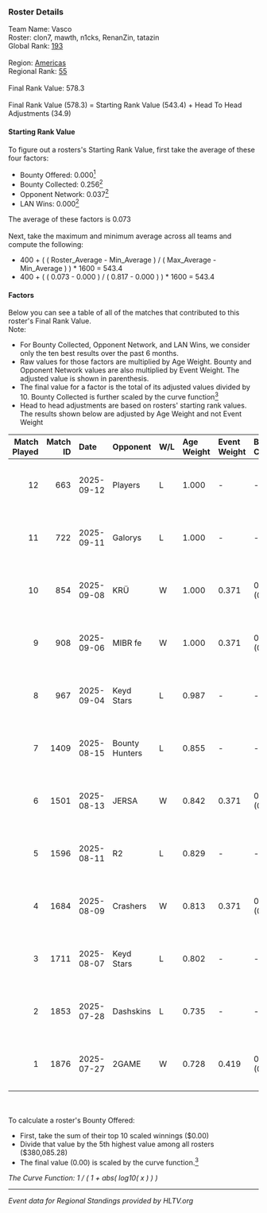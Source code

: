 ### Roster Details<br />
Team Name: Vasco<br />
Roster: clon7, mawth, n1cks, RenanZin, tatazin<br />
Global Rank: [193](../../standings_global_2025_10_06.md)<br />
<br />
Region: [Americas]( ../../standings_americas_2025_10_06.md)<br />
Regional Rank: [55]( ../../standings_americas_2025_10_06.md)<br />
<br />
Final Rank Value:  578.3<br />
<br />
Final Rank Value (578.3) = Starting Rank Value (543.4) + Head To Head Adjustments (34.9)<br />

#### Starting Rank Value<br />
To figure out a rosters's Starting Rank Value, first take the average of these four factors:<br />
- Bounty Offered: 0.000[<sup>1</sup>](#table2)
- Bounty Collected: 0.256[<sup>2</sup>](#table1)
- Opponent Network: 0.037[<sup>2</sup>](#table1)
- LAN Wins: 0.000[<sup>2</sup>](#table1)

The average of these factors is 0.073<br />
<br />
Next, take the maximum and minimum average across all teams and compute the following:<br />
- 400 + ( ( Roster_Average - Min_Average ) / ( Max_Average - Min_Average ) ) * 1600 = 543.4
- 400 + ( ( 0.073 - 0.000 ) / ( 0.817 - 0.000 ) ) * 1600 = 543.4


#### Factors<br />
Below you can see a table of all of the matches that contributed to this roster's Final Rank Value.<br />
Note:<br />

- For Bounty Collected, Opponent Network, and LAN Wins, we consider only the ten best results over the past 6 months.
- Raw values for those factors are multiplied by Age Weight. Bounty and Opponent Network values are also multiplied by Event Weight. The adjusted value is shown in parenthesis.
- The final value for a factor is the total of its adjusted values divided by 10. Bounty Collected is further scaled by the curve function[<sup>3</sup>](#curveFunction)
- Head to head adjustments are based on rosters' starting rank values. The results shown below are adjusted by Age Weight and not Event Weight
<span id="table1"></span><br />


| Match Played | Match ID | Date       | Opponent       | W/L | Age Weight | Event Weight | Bounty Collected | Opponent Network | LAN Wins  | H2H Adj. | Roster                                 |
| -: | -: | :- | :- | :- | :- | :- | :- | :- | :- | -: | :- |
|           12 |      663 | 2025-09-12 | Players        | L   | 1.000      | -            | -                | -                | -         |   -14.57 | clon7, mawth, n1cks, RenanZin, tatazin |
|           11 |      722 | 2025-09-11 | Galorys        | L   | 1.000      | -            | -                | -                | -         |    -4.98 | clon7, mawth, n1cks, RenanZin, tatazin |
|           10 |      854 | 2025-09-08 | KRÜ            | W   | 1.000      | 0.371        | 0.003 (0.001)    | 0.367 (0.136)    | 0 (0.000) |    23.06 | clon7, mawth, n1cks, RenanZin, tatazin |
|            9 |      908 | 2025-09-06 | MIBR fe        | W   | 1.000      | 0.371        | 0.006 (0.002)    | 0.000 (0.000)    | 0 (0.000) |    14.05 | clon7, mawth, n1cks, RenanZin, tatazin |
|            8 |      967 | 2025-09-04 | Keyd Stars     | L   | 0.987      | -            | -                | -                | -         |    -1.58 | clon7, mawth, n1cks, RenanZin, tatazin |
|            7 |     1409 | 2025-08-15 | Bounty Hunters | L   | 0.855      | -            | -                | -                | -         |    -4.96 | clon7, mawth, n1cks, RenanZin, tatazin |
|            6 |     1501 | 2025-08-13 | JERSA          | W   | 0.842      | 0.371        | 0.000 (0.000)    | 0.057 (0.018)    | 0 (0.000) |     9.75 | clon7, mawth, n1cks, RenanZin, tatazin |
|            5 |     1596 | 2025-08-11 | R2             | L   | 0.829      | -            | -                | -                | -         |   -15.13 | clon7, mawth, n1cks, RenanZin, tatazin |
|            4 |     1684 | 2025-08-09 | Crashers       | W   | 0.813      | 0.371        | 0.001 (0.000)    | 0.182 (0.055)    | 0 (0.000) |    16.66 | clon7, mawth, n1cks, RenanZin, tatazin |
|            3 |     1711 | 2025-08-07 | Keyd Stars     | L   | 0.802      | -            | -                | -                | -         |    -1.72 | clon7, mawth, n1cks, RenanZin, tatazin |
|            2 |     1853 | 2025-07-28 | Dashskins      | L   | 0.735      | -            | -                | -                | -         |    -6.23 | clon7, mawth, n1cks, RenanZin, tatazin |
|            1 |     1876 | 2025-07-27 | 2GAME          | W   | 0.728      | 0.419        | 0.029 (0.009)    | 0.520 (0.159)    | 0 (0.000) |    20.54 | clon7, mawth, n1cks, RenanZin, tatazin |

<br />
<span id="table2"></span><br />
To calculate a roster's Bounty Offered:<br />

- First, take the sum of their top 10 scaled winnings ($0.00)
- Divide that value by the 5th highest value among all rosters ($380,085.28)
- The final value (0.00) is scaled by the curve function.[<sup>3</sup>](#curveFunction)

<span id="curveFunction"></span>_The Curve Function: 1 / ( 1 + abs( log10( x ) ) )_<br />

---
_Event data for Regional Standings provided by HLTV.org_<br />

